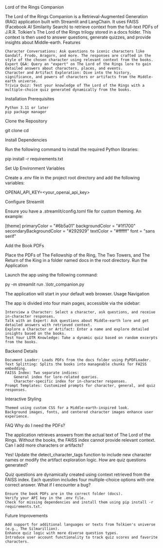 Lord of the Rings Companion

The Lord of the Rings Companion is a Retrieval-Augmented Generation (RAG) application built with Streamlit and LangChain. It uses FAISS (Facebook AI Similarity Search) to retrieve context from the full-text PDFs of J.R.R. Tolkien's The Lord of the Rings trilogy stored in a docs folder. This context is then used to answer questions, generate quizzes, and provide insights about Middle-earth.
Features

    Character Conversations: Ask questions to iconic characters like Gandalf, Frodo, Aragorn, and more. The responses are crafted in the style of the chosen character using relevant context from the books.
    Expert Q&A: Query an "expert" on The Lord of the Rings lore to gain detailed answers about characters, places, and events.
    Character and Artifact Exploration: Dive into the history, significance, and powers of characters or artifacts from the Middle-earth universe.
    Trivia Quiz: Test your knowledge of The Lord of the Rings with a multiple-choice quiz generated dynamically from the books.

Installation
Prerequisites

    Python 3.11 or later
    pip package manager

Clone the Repository

git clone <repository-url>
cd <repository-folder>

Install Dependencies

Run the following command to install the required Python libraries:

pip install -r requirements.txt

Set Up Environment Variables

Create a .env file in the project root directory and add the following variables:

OPENAI_API_KEY=<your_openai_api_key>

Configure Streamlit

Ensure you have a .streamlit/config.toml file for custom theming. An example:

[theme]
primaryColor = "#6b5a01"
backgroundColor = "#1f1700"
secondaryBackgroundColor = "#292929"
textColor = "#ffffff"
font = "sans serif"

Add the Book PDFs

Place the PDFs of The Fellowship of the Ring, The Two Towers, and The Return of the King in a folder named docs in the root directory.
Run the Application

Launch the app using the following command:

py -m streamlit run .\lotr_companion.py

The application will start in your default web browser.
Usage
Navigation

The app is divided into four main pages, accessible via the sidebar:

    Interview a Character: Select a character, ask questions, and receive in-character responses.
    Talk with an Expert: Ask questions about Middle-earth lore and get detailed answers with retrieved context.
    Explore a Character or Artifact: Enter a name and explore detailed insights based on the books.
    Test Your LOTR Knowledge: Take a dynamic quiz based on random excerpts from the books.

Backend Details

    Document Loader: Loads PDFs from the docs folder using PyPDFLoader.
    Text Splitting: Splits the books into manageable chunks for FAISS embedding.
    FAISS Index: Two separate indices:
        General index for lore-related queries.
        Character-specific index for in-character responses.
    Prompt Templates: Customized prompts for character, general, and quiz responses.

Interactive Styling

    Themed using custom CSS for a Middle-earth-inspired look.
    Background images, fonts, and centered character images enhance user experience.

FAQ
Why do I need the PDFs?

The application retrieves answers from the actual text of The Lord of the Rings. Without the books, the FAISS index cannot provide relevant context.
Can I add more characters or artifacts?

Yes! Update the detect_character_tags function to include new character names or modify the artifact exploration logic.
How are quiz questions generated?

Quiz questions are dynamically created using context retrieved from the FAISS index. Each question includes four multiple-choice options with one correct answer.
What if I encounter a bug?

    Ensure the book PDFs are in the correct folder (docs).
    Verify your API key in the .env file.
    Check for missing dependencies and install them using pip install -r requirements.txt.

Future Improvements

    Add support for additional languages or texts from Tolkien's universe (e.g., The Silmarillion).
    Enhance quiz logic with more diverse question types.
    Introduce user account functionality to track quiz scores and favorite characters.
